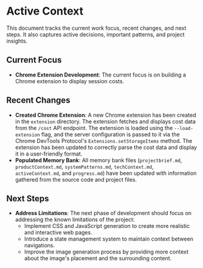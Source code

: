 # Active Context

This document tracks the current work focus, recent changes, and next steps. It also captures active decisions, important patterns, and project insights.

## Current Focus

- **Chrome Extension Development**: The current focus is on building a Chrome extension to display session costs.

## Recent Changes

- **Created Chrome Extension**: A new Chrome extension has been created in the `extension` directory. The extension fetches and displays cost data from the `/cost` API endpoint. The extension is loaded using the `--load-extension` flag, and the server configuration is passed to it via the Chrome DevTools Protocol's `Extensions.setStorageItems` method. The extension has been updated to correctly parse the cost data and display it in a user-friendly format.
- **Populated Memory Bank**: All memory bank files (`projectbrief.md`, `productContext.md`, `systemPatterns.md`, `techContext.md`, `activeContext.md`, and `progress.md`) have been updated with information gathered from the source code and project files.

## Next Steps

- **Address Limitations**: The next phase of development should focus on addressing the known limitations of the project:
  - Implement CSS and JavaScript generation to create more realistic and interactive web pages.
  - Introduce a state management system to maintain context between navigations.
  - Improve the image generation process by providing more context about the image's placement and the surrounding content.
